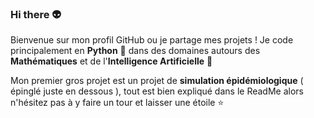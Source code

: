 ### Hi there 👽

Bienvenue sur mon profil GitHub ou je partage mes projets !
Je code principalement en __Python__ 🐍 dans des domaines autours des __Mathématiques__ et de l'__Intelligence Artificielle__ 🤖

Mon premier gros projet est un projet de __simulation épidémiologique__ ( épinglé juste en dessous ), tout est bien expliqué dans le ReadMe alors n'hésitez pas à y faire un tour et laisser une étoile ⭐️ 


